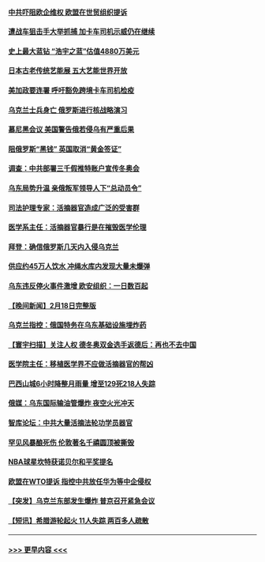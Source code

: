 #### [中共吓阻欧企维权 欧盟在世贸组织提诉](../pages/prog202/a103352447.md?t=02200650) 
#### [遭战车狙击手大举抓捕 加卡车司机示威仍在继续](../pages/prog202/a103352394.md?t=02200650) 
#### [史上最大蓝钻 “浩宇之蓝”估值4880万美元](../pages/prog202/a103352001.md?t=02200650) 
#### [日本古老传统艺能展  五大艺能世界开放](../pages/prog202/a103352359.md?t=02200650) 
#### [美加政要连署 呼吁豁免跨境卡车司机检疫](../pages/prog202/a103350741.md?t=02200650) 
#### [乌克兰士兵身亡 俄罗斯进行核战略演习](../pages/prog202/a103352247.md?t=02200650) 
#### [慕尼黑会议 美国警告俄若侵乌有严重后果](../pages/prog202/a103352232.md?t=02200650) 
#### [阻俄罗斯“黑钱” 英国取消“黄金签证”](../pages/prog202/a103352090.md?t=02200650) 
#### [调查：中共部署三千假推特账户宣传冬奥会](../pages/prog202/a103352082.md?t=02200650) 
#### [乌东局势升温 亲俄叛军领导人下“总动员令”](../pages/prog202/a103352071.md?t=02200650) 
#### [司法护理专家：活摘器官造成广泛的受害群](../pages/prog202/a103351930.md?t=02200650) 
#### [医学系主任：活摘器官暴行是在摧毁医学伦理](../pages/prog202/a103351918.md?t=02200650) 
#### [拜登：确信俄罗斯几天内入侵乌克兰](../pages/prog202/a103351905.md?t=02200650) 
#### [供应约45万人饮水 冲绳水库内发现大量未爆弹](../pages/prog202/a103351906.md?t=02200650) 
#### [乌东违反停火事件激增 欧安组织：一日数百起](../pages/prog202/a103351891.md?t=02200650) 
#### [【晚间新闻】2月18日完整版](../pages/prog202/a103351752.md?t=02200650) 
#### [乌克兰指控：俄国特务在乌东基础设施埋炸药](../pages/prog202/a103351831.md?t=02200650) 
#### [【寰宇扫描】关注人权 德冬奥双金选手返德后：再也不去中国](../pages/prog202/a103351489.md?t=02200650) 
#### [医学院主任：移植医学界不应做活摘器官的帮凶](../pages/prog202/a103351828.md?t=02200650) 
#### [巴西山城6小时降整月雨量 增至129死218人失踪](../pages/prog202/a103351811.md?t=02200650) 
#### [俄媒：乌东国际输油管爆炸 夜空火光冲天](../pages/prog202/a103351754.md?t=02200650) 
#### [智库论坛：中共大量活摘法轮功学员器官](../pages/prog202/a103351624.md?t=02200650) 
#### [罕见风暴酿死伤 伦敦著名千禧圆顶被撕毁](../pages/prog202/a103351523.md?t=02200650) 
#### [NBA球星坎特获诺贝尔和平奖提名](../pages/prog202/a103351515.md?t=02200650) 
#### [欧盟在WTO提诉 指控中共放任华为等中企侵权](../pages/prog202/a103351384.md?t=02200650) 
#### [【突发】乌克兰东部发生爆炸 普京召开紧急会议](../pages/prog202/a103351372.md?t=02200650) 
#### [【短讯】希腊游轮起火 11人失踪 两百多人疏散](../pages/prog202/a103351352.md?t=02200650) 

----
#### [ >>> 更早内容 <<< ](../indexes/prog202-earlier.md)
